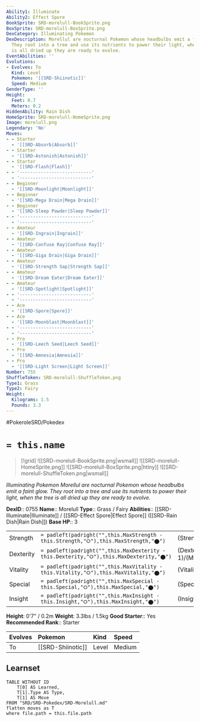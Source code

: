 ```yaml
---
Ability1: Illuminate
Ability2: Effect Spore
BookSprite: SRD-morelull-BookSprite.png
BoxSprite: SRD-morelull-BoxSprite.png
DexCategory: Illuminating Pokemon
DexDescription: Morellul are nocturnal Pokemon whose headbulbs emit a faint glow.
  They root into a tree and use its nutrients to power their light, when the tree
  is all dried up they are ready to evolve.
EventAbilities: ''
Evolutions:
- Evolves: To
  Kind: Level
  Pokemon: '[[SRD-Shiinotic]]'
  Speed: Medium
GenderType: ''
Height:
  Feet: 0.7
  Meters: 0.2
HiddenAbility: Rain Dish
HomeSprite: SRD-morelull-HomeSprite.png
Image: morelull.png
Legendary: 'No'
Moves:
- - Starter
  - '[[SRD-Absorb|Absorb]]'
- - Starter
  - '[[SRD-Astonish|Astonish]]'
- - Starter
  - '[[SRD-Flash|Flash]]'
- - '---------------------------'
  - '---------------------------'
- - Beginner
  - '[[SRD-Moonlight|Moonlight]]'
- - Beginner
  - '[[SRD-Mega Drain|Mega Drain]]'
- - Beginner
  - '[[SRD-Sleep Powder|Sleep Powder]]'
- - '---------------------------'
  - '---------------------------'
- - Amateur
  - '[[SRD-Ingrain|Ingrain]]'
- - Amateur
  - '[[SRD-Confuse Ray|Confuse Ray]]'
- - Amateur
  - '[[SRD-Giga Drain|Giga Drain]]'
- - Amateur
  - '[[SRD-Strength Sap|Strength Sap]]'
- - Amateur
  - '[[SRD-Dream Eater|Dream Eater]]'
- - Amateur
  - '[[SRD-Spotlight|Spotlight]]'
- - '---------------------------'
  - '---------------------------'
- - Ace
  - '[[SRD-Spore|Spore]]'
- - Ace
  - '[[SRD-Moonblast|Moonblast]]'
- - '---------------------------'
  - '---------------------------'
- - Pro
  - '[[SRD-Leech Seed|Leech Seed]]'
- - Pro
  - '[[SRD-Amnesia|Amnesia]]'
- - Pro
  - '[[SRD-Light Screen|Light Screen]]'
Number: 755
ShuffleToken: SRD-morelull-ShuffleToken.png
Type1: Grass
Type2: Fairy
Weight:
  Kilograms: 1.5
  Pounds: 3.3
---
```


#PokeroleSRD/Pokedex

# `= this.name`

> [!grid]
> ![[SRD-morelull-BookSprite.png|wsmall]]
> ![[SRD-morelull-HomeSprite.png]]
> ![[SRD-morelull-BoxSprite.png|htiny]]
> ![[SRD-morelull-ShuffleToken.png|wsmall]]


*Illuminating Pokemon*
*Morellul are nocturnal Pokemon whose headbulbs emit a faint glow. They root into a tree and use its nutrients to power their light, when the tree is all dried up they are ready to evolve.*

**DexID**:: 0755
**Name**:: Morelull
**Type**:: Grass / Fairy
**Abilities**:: [[SRD-Illuminate|Illuminate]] / [[SRD-Effect Spore|Effect Spore]] ([[SRD-Rain Dish|Rain Dish]])
**Base HP**:: 3

|           |                                                                                        |                                          |
| --------- | -------------------------------------------------------------------------------------- | ---------------------------------------- |
| Strength  | `= padleft(padright("",this.MaxStrength - this.Strength,"⭘"),this.MaxStrength,"⬤")`    | (Strength::1)/(MaxStrength::3)   |
| Dexterity | `= padleft(padright("",this.MaxDexterity - this.Dexterity,"⭘"),this.MaxDexterity,"⬤")` | (Dexterity:: 1)/(MaxDexterity::2) |
| Vitality  | `= padleft(padright("",this.MaxVitality - this.Vitality,"⭘"),this.MaxVitality,"⬤")`    | (Vitality::2)/(MaxVitality::4)   |
| Special   | `= padleft(padright("",this.MaxSpecial - this.Special,"⭘"),this.MaxSpecial,"⬤")`       | (Special::2)/(MaxSpecial::4)     |
| Insight   | `= padleft(padright("",this.MaxInsight - this.Insight,"⭘"),this.MaxInsight,"⬤")`       | (Insight::2)/(MaxInsight::5)     |

**Height**: 0'7" / 0.2m
**Weight**: 3.3lbs / 1.5kg
**Good Starter**:: Yes
**Recommended Rank**:: Starter

| Evolves   | Pokemon           | Kind   | Speed   |
|:----------|:------------------|:-------|:--------|
| To        | [[SRD-Shiinotic]] | Level  | Medium  |

## Learnset

```dataview
TABLE WITHOUT ID
    T[0] AS Learned,
    T[1].Type AS Type,
    T[1] AS Move
FROM "SRD/SRD-Pokedex/SRD-Morelull.md"
flatten moves as T
where file.path = this.file.path
```
